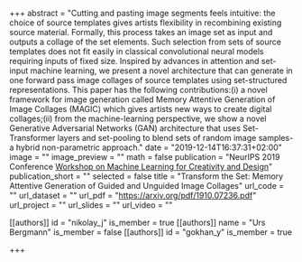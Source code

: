 +++
abstract = "Cutting and pasting image segments feels intuitive: the choice of source templates gives artists flexibility in recombining existing source material. Formally, this process takes an image set as input and outputs a collage of the set elements. Such selection from sets of source templates does not fit easily in classical convolutional neural models requiring inputs of fixed size. Inspired by advances in attention and set-input machine learning, we present a novel architecture that can generate in one forward pass image collages of source templates using set-structured representations. This paper has the following contributions:(i) a novel framework for image generation called Memory Attentive Generation of Image Collages (MAGIC) which gives artists new ways to create digital collages;(ii) from the machine-learning perspective, we show a novel Generative Adversarial Networks (GAN) architecture that uses Set-Transformer layers and set-pooling to blend sets of random image samples-a hybrid non-parametric approach."
date = "2019-12-14T16:37:31+02:00"
image = ""
image_preview = ""
math = false
publication = "NeurIPS 2019 Conference [Workshop on Machine Learning for Creativity and Design](https://neurips2019creativity.github.io/)"
publication_short = ""
selected = false
title = "Transform the Set: Memory Attentive Generation of Guided and Unguided Image Collages"
url_code = ""
url_dataset = ""
url_pdf = "https://arxiv.org/pdf/1910.07236.pdf"
url_project = ""
url_slides = ""
url_video = ""

[[authors]]
    id = "nikolay_j"
    is_member = true
[[authors]]
    name = "Urs Bergmann"
    is_member = false
[[authors]]
    id = "gokhan_y"
    is_member = true

+++

